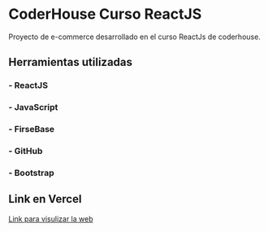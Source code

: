 # CoderHouse Curso ReactJS

Proyecto de e-commerce desarrollado en el curso ReactJs de coderhouse.
## Herramientas utilizadas

### - ReactJS
### - JavaScript
### - FirseBase
### - GitHub
### - Bootstrap

## Link en Vercel
[Link para visulizar la web](https://ecomerse-ignacio-zamora.vercel.app/)